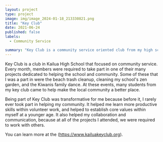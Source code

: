 ```yaml
---
layout: project
type: project
image: img/image_2024-01-18_213330821.png
title: "Key Club"
date: 2021-06-24
published: false
labels:
  - Community Service

summary: "Key Club is a community service oriented club from my high school."
---
```




Key Club is a club in Kailua High School that focused on community service. Every month, members were required to take part in one of their many projects dedicated to helping the school and community. Some of these that I was a part in were the beach trash cleanup, cleaning my school's zen garden, and the Kiwanis family dance. At these events, many students from my key club came to help make the local community a better place. 

Being part of Key Club was transformative for me because before it, I rarely ever took part in helping my community. It helped me learn more productive skills within volunteer work, and helped to establish core values within myself at a younger age. It also helped my collaboration and communication, because at all of the projects I attended, we were required to work with others. 

You can learn more at the (https://www.kailuakeyclub.org).
